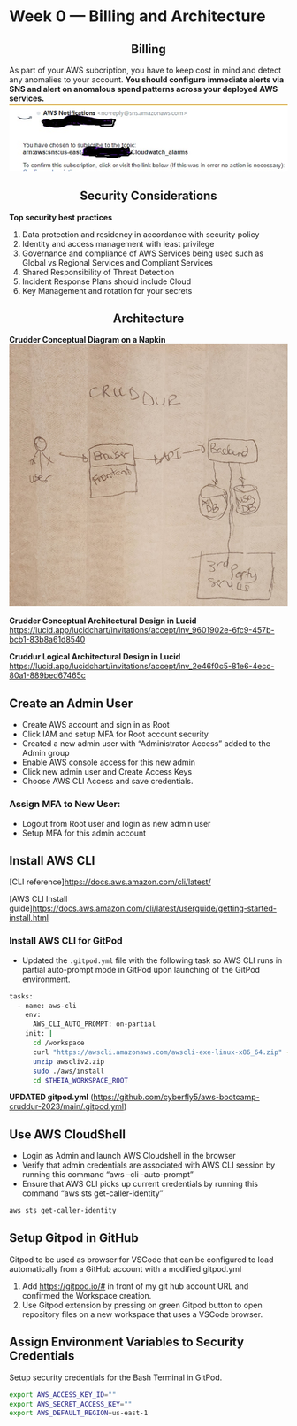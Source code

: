 # Week 0 — Billing and Architecture
## <center>Billing </center>
As part of your AWS subcription, you have to keep cost in 
mind and detect any anomalies to your account. **You should configure immediate alerts via SNS and alert on anomalous spend patterns across your deployed AWS services.**  
![Alt text](../_docs/assets/Notification.jpg)

## <center> Security Considerations</center>
**Top security best practices**
1.	Data protection and residency in accordance with security policy
2.	Identity and access management with least privilege
3.	Governance and compliance of AWS Services being used such as Global vs Regional Services and Compliant Services
4.	Shared Responsibility of Threat Detection
5.	Incident Response Plans should include Cloud
6. Key Management and rotation for your secrets

## <center>Architecture </center>
**Crudder Conceptual Diagram on a Napkin**
![Alt text](../_docs/assets/napkin.jpg)

**Crudder Conceptual Architectural Design in Lucid** 
https://lucid.app/lucidchart/invitations/accept/inv_9601902e-6fc9-457b-bcb1-83b8a61d8540

**Cruddur Logical Architectural Design in Lucid** 
https://lucid.app/lucidchart/invitations/accept/inv_2e46f0c5-81e6-4ecc-80a1-889bed67465c

## Create an Admin User
-	Create AWS account and sign in as Root 
-	Click IAM and setup MFA for Root account security
-	Created a new admin user with “Administrator Access” added to the Admin group
-	Enable AWS console access for this new admin  
-	Click new admin user and Create Access Keys
-	Choose AWS CLI Access and save credentials.
### Assign MFA to New User:
-	Logout from Root user and login as new admin user 
-	Setup MFA for this admin account

## Install AWS CLI
[CLI reference]https://docs.aws.amazon.com/cli/latest/

[AWS CLI Install guide]https://docs.aws.amazon.com/cli/latest/userguide/getting-started-install.html

### Install AWS CLI for GitPod 
-	Updated the `.gitpod.yml` file with the following task so AWS CLI runs in partial auto-prompt mode in GitPod upon launching of the GitPod environment.
```sh
tasks:
  - name: aws-cli
    env:
      AWS_CLI_AUTO_PROMPT: on-partial
    init: |
      cd /workspace
      curl "https://awscli.amazonaws.com/awscli-exe-linux-x86_64.zip" -o "awscliv2.zip"
      unzip awscliv2.zip
      sudo ./aws/install
      cd $THEIA_WORKSPACE_ROOT
```

**UPDATED gitpod.yml** (https://github.com/cyberfly5/aws-bootcamp-cruddur-2023/main/.gitpod.yml)

## Use AWS CloudShell
-	Login as Admin and launch AWS Cloudshell in the browser
-	Verify that admin credentials are associated with AWS CLI session by running this command “aws –cli -auto-prompt”
-	Ensure that AWS CLI picks up current credentials by running this command “aws sts get-caller-identity”

```sh
aws sts get-caller-identity
```

## Setup Gitpod in GitHub 
Gitpod to be used as browser for VSCode that can be configured to load automatically from a GitHub account with a modified gitpod.yml 

1.	Add https://gitpod.io/# in front of my git hub account URL and confirmed the Workspace creation.
2.	Use Gitpod extension by pressing on green Gitpod button to open repository files on a new workspace that uses a VSCode browser.

## Assign Environment Variables to Security Credentials
Setup security credentials for the Bash Terminal in GitPod.  

```sh
export AWS_ACCESS_KEY_ID=""
export AWS_SECRET_ACCESS_KEY=""
export AWS_DEFAULT_REGION=us-east-1
```